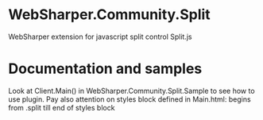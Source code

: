 # WebSharper.Community.Split
WebSharper extension for javascript split control Split.js

# Documentation and samples

Look at Client.Main() in WebSharper.Community.Split.Sample to see how to use plugin.
Pay also attention on styles block defined in Main.html: begins from .split till end of styles block